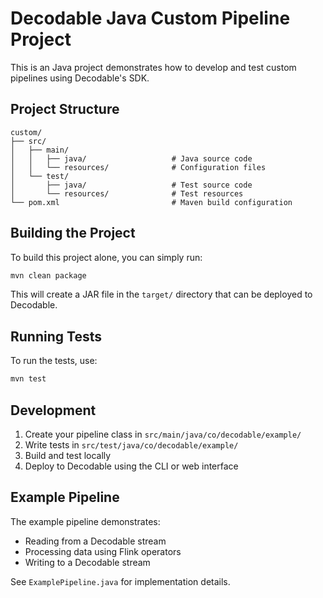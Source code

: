 # Decodable Java Custom Pipeline Project

This is an Java project demonstrates how to develop and test custom pipelines using Decodable's SDK.

## Project Structure

```
custom/
├── src/
│   ├── main/
│   │   ├── java/                   # Java source code
│   │   └── resources/              # Configuration files
│   └── test/
│       ├── java/                   # Test source code
│       └── resources/              # Test resources
└── pom.xml                         # Maven build configuration
```

## Building the Project

To build this project alone, you can simply run:

```bash
mvn clean package
```

This will create a JAR file in the `target/` directory that can be deployed to Decodable.

## Running Tests

To run the tests, use:

```bash
mvn test
```

## Development

1. Create your pipeline class in `src/main/java/co/decodable/example/`
2. Write tests in `src/test/java/co/decodable/example/`
3. Build and test locally
4. Deploy to Decodable using the CLI or web interface

## Example Pipeline

The example pipeline demonstrates:
- Reading from a Decodable stream
- Processing data using Flink operators
- Writing to a Decodable stream

See `ExamplePipeline.java` for implementation details. 

